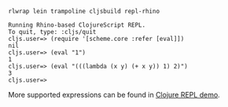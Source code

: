 ```shell
rlwrap lein trampoline cljsbuild repl-rhino

Running Rhino-based ClojureScript REPL.
To quit, type: :cljs/quit
cljs.user=> (require '[scheme.core :refer [eval]])
nil
cljs.user=> (eval "1")
1
cljs.user=> (eval "(((lambda (x y) (+ x y)) 1) 2)")
3
cljs.user=>
```

More supported expressions can be found in [Clojure REPL demo](clj_repl.md).
